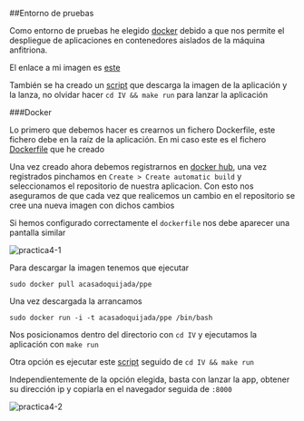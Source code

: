 ##Entorno de pruebas

Como entorno de pruebas he elegido [docker](https://www.docker.com/) debido a que nos permite el despliegue de aplicaciones en contenedores aislados de la máquina anfitriona.

El enlace a mi imagen es [este](https://hub.docker.com/r/acasadoquijada/bares/)

También se ha creado un [script](scripts/docker.sh) que descarga la imagen de la aplicación y la lanza, no olvidar hacer `cd IV && make run` para lanzar la aplicación

###Docker

Lo primero que debemos hacer es crearnos un fichero Dockerfile, este fichero debe en la raíz de la aplicación. En mi caso este es el fichero [Dockerfile](../Dockerfile) que he creado

Una vez creado ahora debemos registrarnos en [docker hub](https://hub.docker.com/), una vez registrados pinchamos en `Create > Create automatic build` y seleccionamos el repositorio de nuestra aplicacion. Con esto nos aseguramos de que cada vez que realicemos un cambio en el repositorio se cree una nueva imagen con dichos cambios

Si hemos configurado correctamente el `dockerfile` nos debe aparecer una pantalla similar

![practica4-1](http://i1045.photobucket.com/albums/b460/Alejandro_Casado/Practica%204/practica4-1_zpszewwu9b0.png)

Para descargar la imagen tenemos que ejecutar

`sudo docker pull acasadoquijada/ppe`

Una vez descargada la arrancamos

`sudo docker run -i -t acasadoquijada/ppe /bin/bash`

Nos posicionamos dentro del directorio con `cd IV` y ejecutamos la aplicación con `make run`

Otra opción es ejecutar este [script](../scripts/docker.sh) seguido de `cd IV && make run`

Independientemente de la opción elegida, basta con lanzar la app, obtener su dirección ip y copiarla en el navegador seguida de `:8000`

![practica4-2](http://i1045.photobucket.com/albums/b460/Alejandro_Casado/Practica%204/practica4-2_zpsa8yh0krj.png)